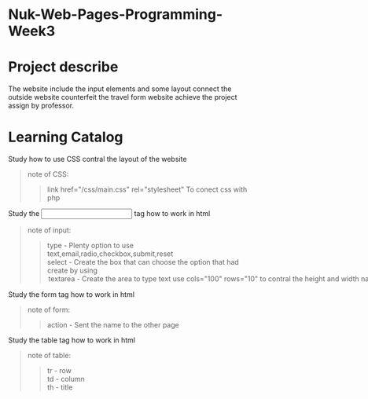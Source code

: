 # Nuk-Web-Pages-Programming-Week3
# Project describe
The website include the input elements and some layout connect the outside website counterfeit the travel form website achieve the project assign by professor.
# Learning Catalog
Study how to use CSS contral the layout of the website
>note of CSS:
>>link href="/css/main.css" rel="stylesheet" To conect css with php</br>

Study the <input> tag how to work in html
>note of input:</br>
>>type - Plenty option to use text,email,radio,checkbox,submit,reset</br>
select - Create the box that can choose the option that had create by using <option></br>
textarea - Create the area to type text use cols="100" rows="10" to contral the height and width</br>
name - It bring the tag to the other place</br>
pattern - Control the input format</br>
checked - Default check</br>
required - The Input that must be enter</br>

Study the form tag how to work in html
>note of form:</br>
>>action - Sent the name to the other page

Study the table tag how to work in html
>note of table:</br>
>>tr - row</br>
td - column</br>
th - title
